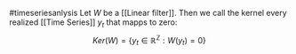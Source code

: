 #timeseriesanlysis 
Let $W$ be a [[Linear filter]]. Then we call the kernel every realized [[Time Series]] $y_{t}$ that mapps to zero:
$$
Ker(W) =\{y_{t}\in \mathbb{R}^\mathbb{Z}: W(y_{t}) = 0\}
$$
